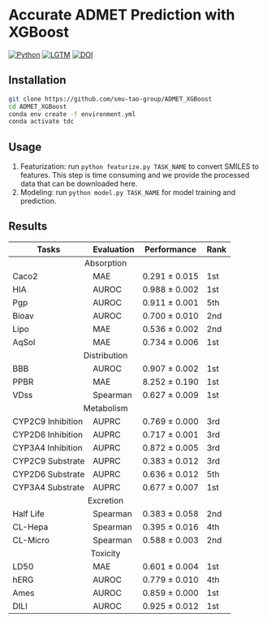 # Accurate ADMET Prediction with XGBoost
[![Python](https://img.shields.io/badge/Python-3.7+-blue.svg)](https://www.python.org)
[![LGTM](https://img.shields.io/lgtm/grade/python/github/smu-tao-group/ADMET_XGBoost.svg?style=square)](https://lgtm.com/projects/g/HTian1997/getarticle)
[![DOI](http://img.shields.io/badge/DOI-arXiv:2204.07532-B31B1B.svg)](https://arxiv.org/abs/2204.07532)

## Installation

```bash
git clone https://github.com/smu-tao-group/ADMET_XGBoost
cd ADMET_XGBoost
conda env create -f environment.yml
conda activate tdc
```

## Usage

1. Featurization: run `python featurize.py TASK_NAME` to convert SMILES to features. This step is time consuming and we provide the processed data that can be downloaded here. 
2. Modeling: run `python model.py TASK_NAME` for model training and prediction. 

## Results

<table>
    <thead>
        <tr>
            <th>Tasks</th>
            <th>Evaluation</th>
            <th>Performance</th>
            <th>Rank</th>
        </tr>
    </thead>
    <tbody>
        <tr>
            <td colspan=3 style="text-align: center;">Absorption</td>
        </tr>
        <tr>
            <td>Caco2</td>
            <td>MAE</td>
            <td>0.291 &#177; 0.015</td>
            <td>1st</td>
        </tr>
        <tr>
            <td>HIA</td>
            <td>AUROC</td>
            <td>0.988 &#177; 0.002</td>
            <td>1st</td>
        </tr>
        <tr>
            <td>Pgp</td>
            <td>AUROC</td>
            <td>0.911 &#177; 0.001</td>
            <td>5th</td>
        </tr>
        <tr>
            <td>Bioav</td>
            <td>AUROC</td>
            <td>0.700 &#177; 0.010</td>
            <td>2nd</td>
        </tr>
        <tr>
            <td>Lipo</td>
            <td>MAE</td>
            <td>0.536 &#177; 0.002</td>
            <td>2nd</td>
        </tr>
        <tr>
            <td>AqSol</td>
            <td>MAE</td>
            <td>0.734 &#177; 0.006</td>
            <td>1st</td>
        </tr>
        <tr>
            <td colspan=3 style="text-align: center;">Distribution</td>
        </tr>
        <tr>
            <td>BBB</td>
            <td>AUROC</td>
            <td>0.907 &#177; 0.002</td>
            <td>1st</td>
        </tr>
        <tr>
            <td>PPBR</td>
            <td>MAE</td>
            <td>8.252 &#177; 0.190</td>
            <td>1st</td>
        </tr>
        <tr>
            <td>VDss</td>
            <td>Spearman</td>
            <td>0.627 &#177; 0.009</td>
            <td>1st</td>
        </tr>
        <tr>
            <td colspan=3 style="text-align: center;">Metabolism</td>
        </tr>
        <tr>
            <td>CYP2C9 Inhibition</td>
            <td>AUPRC</td>
            <td>0.769 &#177; 0.000</td>
            <td>3rd</td>
        </tr>
        <tr>
            <td>CYP2D6 Inhibition</td>
            <td>AUPRC</td>
            <td>0.717 &#177; 0.001</td>
            <td>3rd</td>
        </tr>
        <tr>
            <td>CYP3A4 Inhibition</td>
            <td>AUPRC</td>
            <td>0.872 &#177; 0.005</td>
            <td>3rd</td>
        </tr>
        <tr>
            <td>CYP2C9 Substrate</td>
            <td>AUPRC</td>
            <td>0.383 &#177; 0.012</td>
            <td>3rd</td>
        </tr>
        <tr>
            <td>CYP2D6 Substrate</td>
            <td>AUPRC</td>
            <td>0.636 &#177; 0.012</td>
            <td>5th</td>
        </tr>
        <tr>
            <td>CYP3A4 Substrate</td>
            <td>AUPRC</td>
            <td>0.677 &#177; 0.007</td>
            <td>1st</td>
        </tr>
        <tr>
            <td colspan=3 style="text-align: center;">Excretion</td>
        </tr>
        <tr>
            <td>Half Life</td>
            <td>Spearman</td>
            <td>0.383 &#177; 0.058</td>
            <td>2nd</td>
        </tr>
        <tr>
            <td>CL-Hepa</td>
            <td>Spearman</td>
            <td>0.395 &#177; 0.016</td>
            <td>4th</td>
        </tr>
        <tr>
            <td>CL-Micro</td>
            <td>Spearman</td>
            <td>0.588 &#177; 0.003</td>
            <td>2nd</td>
        </tr>
        <tr>
            <td colspan=3 style="text-align: center;">Toxicity</td>
        </tr>
        <tr>
            <td>LD50</td>
            <td>MAE</td>
            <td>0.601 &#177; 0.004</td>
            <td>1st</td>
        </tr>
        <tr>
            <td>hERG</td>
            <td>AUROC</td>
            <td>0.779 &#177; 0.010</td>
            <td>4th</td>
        </tr>
        <tr>
            <td>Ames</td>
            <td>AUROC</td>
            <td>0.859 &#177; 0.000</td>
            <td>1st</td>
        </tr>
        <tr>
            <td>DILI</td>
            <td>AUROC</td>
            <td>0.925 &#177; 0.012</td>
            <td>1st</td>
        </tr>
    </tbody>
</table>

